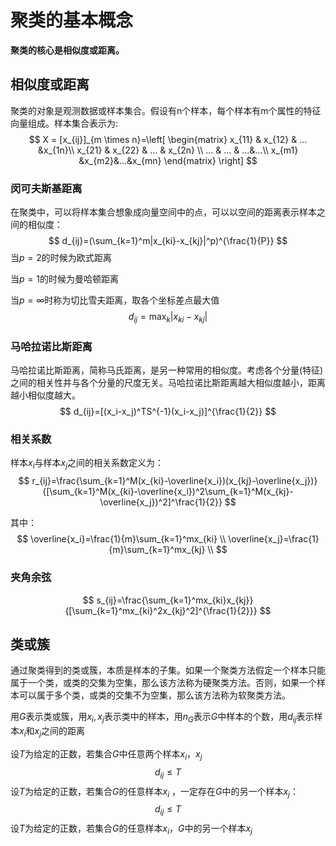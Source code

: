 # 聚类的基本概念

**聚类的核心是相似度或距离。** 

## 相似度或距离

聚类的对象是观测数据或样本集合。假设有n个样本，每个样本有m个属性的特征向量组成。样本集合表示为:
$$
X = [x_{ij}]_{m \times n}=\left[
 \begin{matrix}
   x_{11} & x_{12} & ...  &x_{1n}\\
   x_{21} & x_{22} & ... & x_{2n} \\
   ... & ... & ...&...\\
   x_{m1} &x_{m2}&...&x_{mn}
  \end{matrix}
  \right] 
$$


### 闵可夫斯基距离

在聚类中，可以将样本集合想象成向量空间中的点，可以以空间的距离表示样本之间的相似度：
$$
d_{ij}=(\sum_{k=1}^m|x_{ki}-x_{kj}|^p)^{\frac{1}{P}}
$$
当$p=2$的时候为欧式距离

当$p=1$的时候为曼哈顿距离

当$p=∞$时称为切比雪夫距离，取各个坐标差点最大值
$$
d_{ij}=\max_k|x_{ki}-x_{kj}|
$$

### 马哈拉诺比斯距离

马哈拉诺比斯距离，简称马氏距离，是另一种常用的相似度。考虑各个分量(特征)之间的相关性并与各个分量的尺度无关。马哈拉诺比斯距离越大相似度越小，距离越小相似度越大。
$$
d_{ij}=[(x_i-x_j)^TS^{-1}(x_i-x_j)]^{\frac{1}{2}}
$$

### 相关系数

样本$x_i$与样本$x_j$之间的相关系数定义为：
$$
r_{ij}=\frac{\sum_{k=1}^M(x_{ki}-\overline{x_i})(x_{kj}-\overline{x_j})}{[\sum_{k=1}^M(x_{ki}-\overline{x_i})^2\sum_{k=1}^M(x_{kj}-\overline{x_j})^2]^\frac{1}{2}}
$$


其中：
$$
\overline{x_i}=\frac{1}{m}\sum_{k=1}^mx_{ki} \\
\overline{x_j}=\frac{1}{m}\sum_{k=1}^mx_{kj} \\
$$

### 夹角余弦

$$
s_{ij}=\frac{\sum_{k=1}^mx_{ki}x_{kj}}{[\sum_{k=1}^mx_{ki}^2x_{kj}^2]^{\frac{1}{2}}}
$$

## 类或簇

通过聚类得到的类或簇，本质是样本的子集。如果一个聚类方法假定一个样本只能属于一个类，或类的交集为空集，那么该方法称为硬聚类方法。否则，如果一个样本可以属于多个类，或类的交集不为空集，那么该方法称为软聚类方法。

用$G$表示类或簇，用$x_i,x_j$表示类中的样本，用$n_G$表示$G$中样本的个数，用$d_{ij}$表示样本$x_i$和$x_j$之间的距离

设$T$为给定的正数，若集合$G$中任意两个样本$x_i$，$x_j$
$$
d_{ij}\leq T
$$
设$T$为给定的正数，若集合$G$的任意样本$x_i$ ，一定存在$G$中的另一个样本$x_j$：
$$
d_{ij}\leq T
$$
设$T$为给定的正数，若集合$G$的任意样本$x_i$，$G$中的另一个样本$x_j$





















